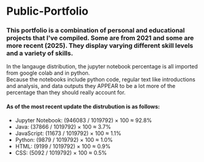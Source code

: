 # Public-Portfolio

### This portfolio is a combination of personal and educational projects that I've compiled. Some are from 2021 and some are more recent (2025). They display varying different skill levels and a variety of skills.


<p>
  In the langauge distribution, the jupyter notebook percentage is all imported from google colab and in python.<br>
  Because the notebooks include python code, regular text like introductions and analysis, and data outputs they APPEAR to be a lot more of the percentage than they should really account for.
<p>

#### As of the most recent update the distrubution is as follows:

<ul>
  <li>Jupyter Notebook: (946083 / 1019792) × 100 ≈ 92.8%</li>
  <li>Java: (37866 / 1019792) × 100 ≈ 3.7%</li>
  <li>JavaScript: (11673 / 1019792) × 100 ≈ 1.1%</li>
  <li>Python: (9879 / 1019792) × 100 ≈ 1.0%</li>
  <li>HTML: (9199 / 1019792) × 100 ≈ 0.9%</li>
  <li>CSS: (5092 / 1019792) × 100 ≈ 0.5%</li>
</ul>











